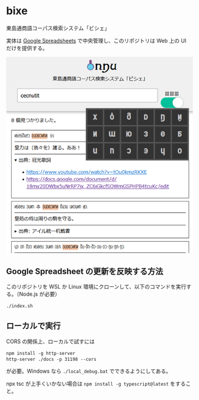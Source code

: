# bixe

東島通商語コーパス検索システム「ビシェ」

実体は [Google Spreadsheets](https://docs.google.com/spreadsheets/d/1XjlK42tfTCrBegQUiv974qlC1XqrnNUbp43UJx1Qv8w/edit#gid=0) で中央管理し、このリポジトリは Web 上の UI だけを提供する。

![](bixe_screenshot.png)

## Google Spreadsheet の更新を反映する方法

このリポジトリを WSL か Linux 環境にクローンして、以下のコマンドを実行する。（Node.js が必要）

```sh
./index.sh
```

## ローカルで実行

CORS の関係上、ローカルで試すには

```
npm install -g http-server
http-server ./docs -p 31198 --cors
```

が必要。Windows なら `./local_debug.bat` でできるようにしてある。

npx tsc が上手くいかない場合は `npm install -g typescript@latest` をすること。